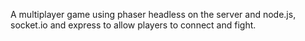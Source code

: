 A multiplayer game using phaser headless on the server and node.js, socket.io and express to allow players to connect and fight.
